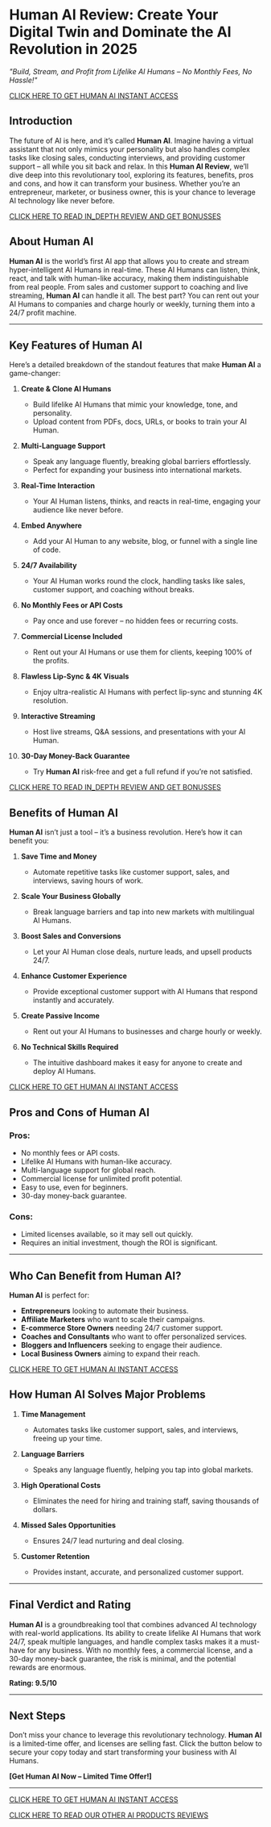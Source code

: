 # Human AI Review: Create Your Digital Twin and Dominate the AI Revolution in 2025  

*"Build, Stream, and Profit from Lifelike AI Humans – No Monthly Fees, No Hassle!"*  

[CLICK HERE TO GET HUMAN AI INSTANT ACCESS](https://warriorplus.com/o2/a/fnc68b8/0)

## **Introduction**  
The future of AI is here, and it’s called **Human AI**. Imagine having a virtual assistant that not only mimics your personality but also handles complex tasks like closing sales, conducting interviews, and providing customer support – all while you sit back and relax. In this **Human AI Review**, we’ll dive deep into this revolutionary tool, exploring its features, benefits, pros and cons, and how it can transform your business. Whether you’re an entrepreneur, marketer, or business owner, this is your chance to leverage AI technology like never before.  

[CLICK HERE TO READ IN_DEPTH REVIEW AND GET BONUSSES](https://www.prosoftreviews.com/human-ai-review-build-your-digital-twin-and-lead-the-ai-revolution/)

## **About Human AI**  
**Human AI** is the world’s first AI app that allows you to create and stream hyper-intelligent AI Humans in real-time. These AI Humans can listen, think, react, and talk with human-like accuracy, making them indistinguishable from real people. From sales and customer support to coaching and live streaming, **Human AI** can handle it all. The best part? You can rent out your AI Humans to companies and charge hourly or weekly, turning them into a 24/7 profit machine.  

---

## **Key Features of Human AI**  
Here’s a detailed breakdown of the standout features that make **Human AI** a game-changer:  

1. **Create & Clone AI Humans**  
   - Build lifelike AI Humans that mimic your knowledge, tone, and personality.  
   - Upload content from PDFs, docs, URLs, or books to train your AI Human.  

2. **Multi-Language Support**  
   - Speak any language fluently, breaking global barriers effortlessly.  
   - Perfect for expanding your business into international markets.  

3. **Real-Time Interaction**  
   - Your AI Human listens, thinks, and reacts in real-time, engaging your audience like never before.  

4. **Embed Anywhere**  
   - Add your AI Human to any website, blog, or funnel with a single line of code.  

5. **24/7 Availability**  
   - Your AI Human works round the clock, handling tasks like sales, customer support, and coaching without breaks.  

6. **No Monthly Fees or API Costs**  
   - Pay once and use forever – no hidden fees or recurring costs.  

7. **Commercial License Included**  
   - Rent out your AI Humans or use them for clients, keeping 100% of the profits.  

8. **Flawless Lip-Sync & 4K Visuals**  
   - Enjoy ultra-realistic AI Humans with perfect lip-sync and stunning 4K resolution.  

9. **Interactive Streaming**  
   - Host live streams, Q&A sessions, and presentations with your AI Human.  

10. **30-Day Money-Back Guarantee**  
    - Try **Human AI** risk-free and get a full refund if you’re not satisfied.  

[CLICK HERE TO READ IN_DEPTH REVIEW AND GET BONUSSES](https://www.prosoftreviews.com/human-ai-review-build-your-digital-twin-and-lead-the-ai-revolution/)

## **Benefits of Human AI**  
**Human AI** isn’t just a tool – it’s a business revolution. Here’s how it can benefit you:  

1. **Save Time and Money**  
   - Automate repetitive tasks like customer support, sales, and interviews, saving hours of work.  

2. **Scale Your Business Globally**  
   - Break language barriers and tap into new markets with multilingual AI Humans.  

3. **Boost Sales and Conversions**  
   - Let your AI Human close deals, nurture leads, and upsell products 24/7.  

4. **Enhance Customer Experience**  
   - Provide exceptional customer support with AI Humans that respond instantly and accurately.  

5. **Create Passive Income**  
   - Rent out your AI Humans to businesses and charge hourly or weekly.  

6. **No Technical Skills Required**  
   - The intuitive dashboard makes it easy for anyone to create and deploy AI Humans.  

[CLICK HERE TO GET HUMAN AI INSTANT ACCESS](https://warriorplus.com/o2/a/fnc68b8/0)

## **Pros and Cons of Human AI**  

### **Pros:**  
- No monthly fees or API costs.  
- Lifelike AI Humans with human-like accuracy.  
- Multi-language support for global reach.  
- Commercial license for unlimited profit potential.  
- Easy to use, even for beginners.  
- 30-day money-back guarantee.  

### **Cons:**  
- Limited licenses available, so it may sell out quickly.  
- Requires an initial investment, though the ROI is significant.  

---

## **Who Can Benefit from Human AI?**  
**Human AI** is perfect for:  
- **Entrepreneurs** looking to automate their business.  
- **Affiliate Marketers** who want to scale their campaigns.  
- **E-commerce Store Owners** needing 24/7 customer support.  
- **Coaches and Consultants** who want to offer personalized services.  
- **Bloggers and Influencers** seeking to engage their audience.  
- **Local Business Owners** aiming to expand their reach.  

[CLICK HERE TO GET HUMAN AI INSTANT ACCESS](https://warriorplus.com/o2/a/fnc68b8/0)

## **How Human AI Solves Major Problems**  
1. **Time Management**  
   - Automates tasks like customer support, sales, and interviews, freeing up your time.  

2. **Language Barriers**  
   - Speaks any language fluently, helping you tap into global markets.  

3. **High Operational Costs**  
   - Eliminates the need for hiring and training staff, saving thousands of dollars.  

4. **Missed Sales Opportunities**  
   - Ensures 24/7 lead nurturing and deal closing.  

5. **Customer Retention**  
   - Provides instant, accurate, and personalized customer support.  

---

## **Final Verdict and Rating**  
**Human AI** is a groundbreaking tool that combines advanced AI technology with real-world applications. Its ability to create lifelike AI Humans that work 24/7, speak multiple languages, and handle complex tasks makes it a must-have for any business. With no monthly fees, a commercial license, and a 30-day money-back guarantee, the risk is minimal, and the potential rewards are enormous.  

**Rating: 9.5/10**  

---

## **Next Steps**  
Don’t miss your chance to leverage this revolutionary technology. **Human AI** is a limited-time offer, and licenses are selling fast. Click the button below to secure your copy today and start transforming your business with AI Humans.  

**[Get Human AI Now – Limited Time Offer!]**  

---
[CLICK HERE TO GET HUMAN AI INSTANT ACCESS](https://warriorplus.com/o2/a/fnc68b8/0)

[CLICK HERE TO READ OUR OTHER AI PRODUCTS REVIEWS](https://www.prosoftreviews.com/category/reviews/)
